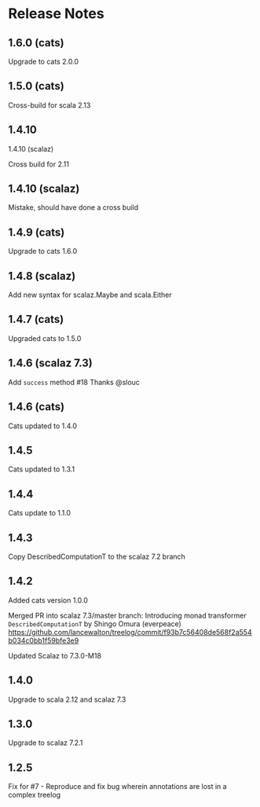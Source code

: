 Release Notes
====

1.6.0 (cats)
----
Upgrade to cats 2.0.0

1.5.0 (cats)
-----
Cross-build for scala 2.13

1.4.10
-----
1.4.10 (scalaz)

Cross build for 2.11

1.4.10 (scalaz)
----
Mistake, should have done a cross build

1.4.9 (cats)
----
Upgrade to cats 1.6.0

1.4.8 (scalaz)
----
Add new syntax for scalaz.Maybe and scala.Either

1.4.7 (cats)
----
Upgraded cats to 1.5.0

1.4.6 (scalaz 7.3)
-----
Add `success` method #18
Thanks @slouc

1.4.6 (cats)
-----

Cats updated to 1.4.0

1.4.5
-----

Cats updated to 1.3.1

1.4.4
-----

Cats update to 1.1.0

1.4.3
-----

Copy DescribedComputationT to the scalaz 7.2 branch

1.4.2
--------------
Added cats version 1.0.0

Merged PR into scalaz 7.3/master branch:
    Introducing monad transformer `DescribedComputationT` by Shingo Omura (everpeace)
    https://github.com/lancewalton/treelog/commit/f93b7c56408de568f2a554b034c0bb1f59bfe3e9

Updated Scalaz to 7.3.0-M18

1.4.0
-----
  Upgrade to scala 2.12 and scalaz 7.3

1.3.0
-----
  Upgrade to scalaz 7.2.1

1.2.5
-----
 Fix for #7 - Reproduce and fix bug wherein annotations are lost in a complex treelog
